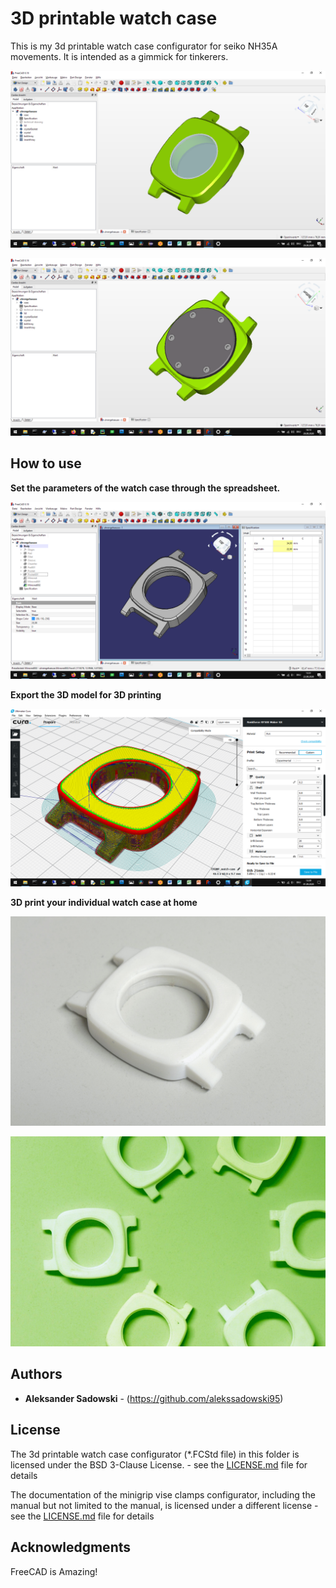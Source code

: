 # 3D printable watch case 

This is my 3d printable watch case configurator for seiko NH35A movements. It is intended as a gimmick for tinkerers.


![](../images/watch-case-1.png)


![](../images/watch-case-2.png)

## How to use
**Set the parameters of the watch case through the spreadsheet.**

![](../images/watch-case-parameters.png)


**Export the 3D model for 3D printing**


![](../images/watch-3d-print.png)


**3D print your individual watch case at home**

![](../images/watch-case-single.jpg)


![](../images/watch-case-collection.jpg)

## Authors

* **Aleksander Sadowski** - (https://github.com/alekssadowski95)

## License
The 3d printable watch case configurator (*.FCStd file) in this folder is licensed under the BSD 3-Clause License. - see the [LICENSE.md](LICENSE.md) file for details 

The documentation of the minigrip vise clamps configurator, including the manual but not limited to the manual, is licensed under a different license - see the [LICENSE.md](LICENSE.md) file for details

## Acknowledgments

FreeCAD is Amazing!
